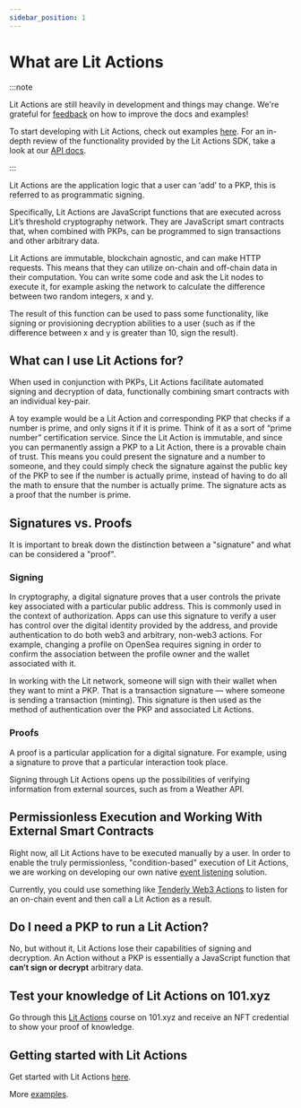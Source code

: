 ```yaml
---
sidebar_position: 1
---
```


# What are Lit Actions

:::note

Lit Actions are still heavily in development and things may change. We're grateful for [feedback](https://forms.gle/4UJNRcQspZyvsTHt8) on how to improve the docs and examples!

To start developing with Lit Actions, check out examples [here](/SDK/Explanation/LitActions/helloWorld). For an in-depth review of the functionality provided by the Lit Actions SDK, take a look at our [API docs](https://actions-docs.litprotocol.com/).

:::

Lit Actions are the application logic that a user can ‘add’ to a PKP, this is referred to as programmatic signing.

Specifically, Lit Actions are JavaScript functions that are executed across Lit’s  threshold cryptography network. They are JavaScript smart contracts that, when combined with PKPs, can be programmed to sign transactions and other arbitrary data.

Lit Actions are immutable, blockchain agnostic, and can make HTTP requests. This means that they can utilize on-chain and off-chain data in their computation. You can write some code and ask the Lit nodes to execute it, for example asking the network to calculate the difference between two random integers, x and y.

The result of this function can be used to pass some functionality, like signing or provisioning decryption abilities to a user (such as if the difference between x and y is greater than 10, sign the result).


## What can I use Lit Actions for?

When used in conjunction with PKPs, Lit Actions facilitate automated signing and decryption of data, functionally combining smart contracts with an individual key-pair.

A toy example would be a Lit Action and corresponding PKP that checks if a number is prime, and only signs it if it is prime. Think of it as a sort of “prime number” certification service. Since the Lit Action is immutable, and since you can permanently assign a PKP to a Lit Action, there is a provable chain of trust. This means you could present the signature and a number to someone, and they could simply check the signature against the public key of the PKP to see if the number is actually prime, instead of having to do all the math to ensure that the number is actually prime. The signature acts as a proof that the number is prime.

## Signatures vs. Proofs

It is important to break down the distinction between a "signature" and what can be considered a "proof".

### Signing

In cryptography, a digital signature proves that a user controls the private key associated with a particular public address. This is commonly used in the context of authorization. Apps can use this signature to verify a user has control over the digital identity provided by the address, and provide authentication to do both web3 and arbitrary, non-web3 actions. For example, changing a profile on OpenSea requires signing in order to confirm the association between the profile owner and the wallet associated with it.

In working with the Lit network, someone will sign with their wallet when they want to mint a PKP. That is a transaction signature — where someone is sending a transaction (minting). This signature is then used as the method of authentication over the PKP and associated Lit Actions.

### Proofs

A proof is a particular application for a digital signature. For example, using a signature to prove that a particular interaction took place.

Signing through Lit Actions opens up the possibilities of verifying information from external sources, such as from a Weather API. 

## Permissionless Execution and Working With External Smart Contracts

Right now, all Lit Actions have to be executed manually by a user. In order to enable the truly permissionless, "condition-based" execution of Lit Actions, we are working on developing our own native [event listening](https://litprotocol.notion.site/Event-based-triggers-for-PKPs-0b22532c571f4dffb08d6e84e9c5dd04) solution. 

Currently, you could use something like [Tenderly Web3 Actions](https://docs.tenderly.co/web3-actions/intro-to-web3-actions) to listen for an on-chain event and then call a Lit Action as a result.

## Do I need a PKP to run a Lit Action? 

No, but without it, Lit Actions lose their capabilities of signing and decryption. An Action without a PKP is essentially a JavaScript function that **can’t sign or decrypt** arbitrary data.  

## Test your knowledge of Lit Actions on 101.xyz
Go through this [Lit Actions](https://101.xyz/course/claift8fc415408l116dbsqpl) course on 101.xyz and receive an NFT credential to show your proof of knowledge. 

## Getting started with Lit Actions

Get started with Lit Actions [here](/SDK/Explanation/LitActions/helloWorld).

More [examples](/coreConcepts/usecases#programmatic-signing-lit-actions-and-pkps).
